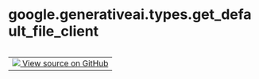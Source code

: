 <div itemscope itemtype="http://developers.google.com/ReferenceObject">
<meta itemprop="name" content="google.generativeai.types.get_default_file_client" />
<meta itemprop="path" content="Stable" />
</div>

# google.generativeai.types.get_default_file_client

<!-- Insert buttons and diff -->

<table class="tfo-notebook-buttons tfo-api nocontent" align="left">
<td>
  <a target="_blank" href="https://github.com/google/generative-ai-python/blob/master/google/generativeai/client.py#L331-L332">
    <img src="https://www.tensorflow.org/images/GitHub-Mark-32px.png" />
    View source on GitHub
  </a>
</td>
</table>






<pre class="devsite-click-to-copy prettyprint lang-py tfo-signature-link">
<code>google.generativeai.types.get_default_file_client() -> glm.FilesServiceClient
</code></pre>



<!-- Placeholder for "Used in" -->
